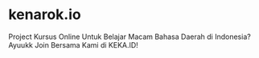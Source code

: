 # kenarok.io
Project Kursus Online Untuk Belajar Macam Bahasa Daerah di Indonesia? Ayuukk Join Bersama Kami di KEKA.ID! 
